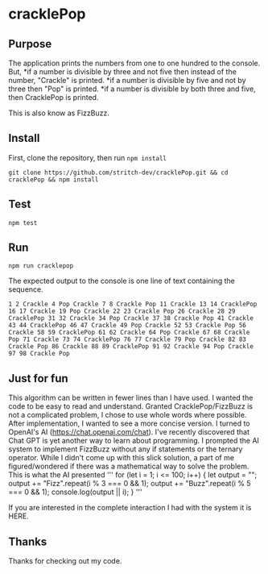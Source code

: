 # cracklePop

## Purpose
The application prints the numbers from one to one hundred  to the console.
But, 
 *if a number is divisible by three and not five then instead of the number,
"Crackle" is printed.
 *if a number is divisible by five and not by three then "Pop" is printed.
 *if a number is divisible by both three and five, then CracklePop is printed.

 This is also know as FizzBuzz. 


 ## Install
 First, clone the repository, then run `npm install`
 ```
 git clone https://github.com/stritch-dev/cracklePop.git && cd cracklePop && npm install

 ```

 ## Test
 ```
 npm test
 ```

 ## Run
 ```
 npm run cracklepop
 ```
 The expected output to the console is one line of text containing the sequence.

```
1 2 Crackle 4 Pop Crackle 7 8 Crackle Pop 11 Crackle 13 14 CracklePop 16 17 Crackle 19 Pop Crackle 22 23 Crackle Pop 26 Crackle 28 29 CracklePop 31 32 Crackle 34 Pop Crackle 37 38 Crackle Pop 41 Crackle 43 44 CracklePop 46 47 Crackle 49 Pop Crackle 52 53 Crackle Pop 56 Crackle 58 59 CracklePop 61 62 Crackle 64 Pop Crackle 67 68 Crackle Pop 71 Crackle 73 74 CracklePop 76 77 Crackle 79 Pop Crackle 82 83 Crackle Pop 86 Crackle 88 89 CracklePop 91 92 Crackle 94 Pop Crackle 97 98 Crackle Pop
```

  

## Just for fun
This algorithm can be written in fewer lines than I have used. I wanted the code to be easy to read and understand. Granted CracklePop/FizzBuzz is not a complicated problem, I chose to use whole words where possible. After implementation, I wanted to see a more concise version.  I turned to OpenAI's AI (https://chat.openai.com/chat). I've recently discovered that Chat GPT is yet another way to learn about programming. I prompted the AI system to implement FizzBuzz without any if statements or the ternary operator. While I didn't come up with this slick solution, a part of me figured/wondered if there was a mathematical way to solve the problem. This is what the AI presented 
'''
for (let i = 1; i <= 100; i++) {
  let output = "";
  output += "Fizz".repeat(i % 3 === 0 && 1);
  output += "Buzz".repeat(i % 5 === 0 && 1);
  console.log(output || i);
}
'''

If you are interested in the complete interaction I had with the system it is HERE.


## Thanks
Thanks for checking out my code.
